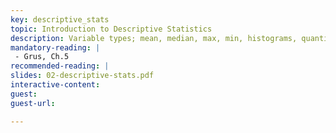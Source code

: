 ```yaml
---
key: descriptive_stats
topic: Introduction to Descriptive Statistics
description: Variable types; mean, median, max, min, histograms, quantiles, covariance and correlation.
mandatory-reading: |
 - Grus, Ch.5
recommended-reading: |
slides: 02-descriptive-stats.pdf
interactive-content:
guest:
guest-url:

---
```






